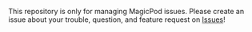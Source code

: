 This repository is only for managing MagicPod issues.
Please create an issue about your trouble, question, and feature request on [Issues](https://github.com/Magic-Pod/issue-board/issues)!
